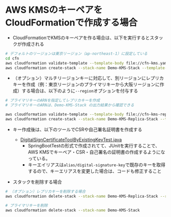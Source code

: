 # AWS KMSのキーペアをCloudFormationで作成する場合

- CloudFormationでKMSのキーペアを作る場合は、以下を実行するとスタックが作成される

```sh
# デフォルトのリージョンは東京リージョン（ap-northeast-1）に設定している
cd cfn
aws cloudformation validate-template --template-body file://cfn-kms.yaml
aws cloudformation create-stack --stack-name Demo-KMS-Stack --template-body file://cfn-kms.yaml
```
- （オプション）マルチリージョンキーに対応して、別リージョンにレプリカキーを作成（例：東京リージョンのプライマリキーから大阪リージョンに作成）する場合は、以下のように`--region`オプションを付与する

```sh
# プライマリキーのARNを指定してレプリカキーを作成
# プライマリキーのARNは、Demo-KMS-Stack の出力結果から確認できる

aws cloudformation validate-template --template-body file://cfn-kms-replica.yaml
aws cloudformation create-stack --stack-name Demo-KMS-Replica-Stack --template-body file://cfn-kms-replica.yaml --region ap-northeast-3 --parameters ParameterKey=PrimaryKeyArn,ParameterValue=<プライマリキーのARN>
```

- キー作成後は、以下のツールでCSRや自己署名証明書を作成する
  - [DigitalSignCertificateToolByExistingKeyTest.java](../src/test/java/com/example/DigitalSignCertificateToolByExistingKeyTest.java)
    - SpringBootTestの形式で作成されてて、JUnitを実行することで、AWS KMSでキーペア・CSR・自己署名の証明書の作成するようになっている。
    - キーエイリアスは`alias/digital-signature-key`で既存のキーを取得するので、キーエリアスを変更した場合は、コードも修正すること

- スタックを削除する場合

```sh
# （オプション）レプリカキーを削除する場合
aws cloudformation delete-stack --stack-name Demo-KMS-Replica-Stack --region ap-northeast-3

# プライマリキーを削除
aws cloudformation delete-stack --stack-name Demo-KMS-Stack
```
